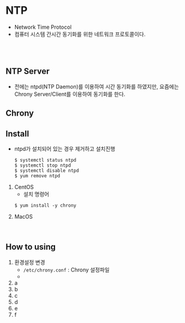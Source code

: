 # NTP
* Network Time Protocol
* 컴퓨터 시스템 간시간 동기화를 위한 네트워크 프로토콜이다.
</br>
</br>

## NTP Server
* 전에는 ntpd(NTP Daemon)를 이용하여 시간 동기화를 하였지만, 요즘에는 Chrony Server/Client를 이용하여 동기화를 한다.


## Chrony
## Install
* ntpd가 설치되어 있는 경우 제거하고 설치진행
    ```
    $ systemctl status ntpd
    $ systemctl stop ntpd
    $ systemctl disable ntpd
    $ yum remove ntpd
    ```
1. CentOS
    * 설치 명령어
    ```
    $ yum install -y chrony
    ```
2. MacOS

</br>

## How to using
1. 환경설정 변경
    * ```/etc/chrony.conf``` : Chrony 설정파일
    * 
2. a
3. b
4. c
5. d
6. e
7. f
